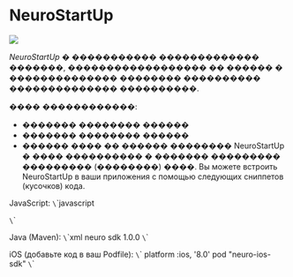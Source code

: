 ﻿# NeuroStartUp

![](logo.png)

*NeuroStartUp* � ����������� ������������� �������, ������������������ �� ������ � �������������� �������� ���������� �������������� ����������.

���� ������������:
* ������� �������� ������
* ������� �������� ������
* ������ ����
�� ������ �������� NeuroStartUp � ���� ���������� � ������� ��������� ��������� (��������) ����.
Вы можете встроить NeuroStartUp в ваши приложения с помощью следующих сниппетов (кусочков) кода.

JavaScript:
`\`\`javascript
<script src="https://localhost/neuro.sdk.min.js"></script>
`\`\`

Java (Maven):
`\`\`xml
<dependency>
  <groupId>neuro</groupId>
  <artifactId>sdk</artifactId>
  <version>1.0.0</version>
</dependency>
`\`\`

iOS (добавьте код в ваш Podfile):
`\`\`
platform :ios, '8.0'
pod "neuro-ios-sdk"
`\`\`
